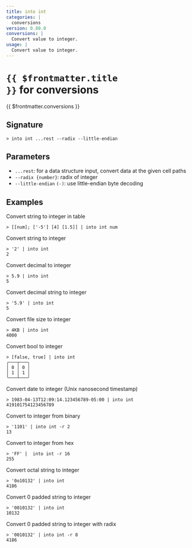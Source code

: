 ```yaml
---
title: into int
categories: |
  conversions
version: 0.80.0
conversions: |
  Convert value to integer.
usage: |
  Convert value to integer.
---
```


# <code>{{ $frontmatter.title }}</code> for conversions

<div class='command-title'>{{ $frontmatter.conversions }}</div>

## Signature

```> into int ...rest --radix --little-endian```

## Parameters

 -  `...rest`: for a data structure input, convert data at the given cell paths
 -  `--radix {number}`: radix of integer
 -  `--little-endian` `(-)`: use little-endian byte decoding

## Examples

Convert string to integer in table
```shell
> [[num]; ['-5'] [4] [1.5]] | into int num

```

Convert string to integer
```shell
> '2' | into int
2
```

Convert decimal to integer
```shell
> 5.9 | into int
5
```

Convert decimal string to integer
```shell
> '5.9' | into int
5
```

Convert file size to integer
```shell
> 4KB | into int
4000
```

Convert bool to integer
```shell
> [false, true] | into int
╭───┬───╮
│ 0 │ 0 │
│ 1 │ 1 │
╰───┴───╯

```

Convert date to integer (Unix nanosecond timestamp)
```shell
> 1983-04-13T12:09:14.123456789-05:00 | into int
419101754123456789
```

Convert to integer from binary
```shell
> '1101' | into int -r 2
13
```

Convert to integer from hex
```shell
> 'FF' |  into int -r 16
255
```

Convert octal string to integer
```shell
> '0o10132' | into int
4186
```

Convert 0 padded string to integer
```shell
> '0010132' | into int
10132
```

Convert 0 padded string to integer with radix
```shell
> '0010132' | into int -r 8
4186
```
